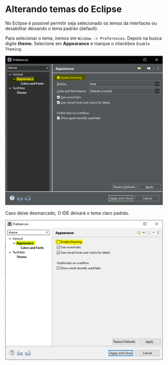 # Alterando temas do Eclipse
No Eclipse é possível permitir seja selecionado os temas da interfaces ou desabilitar deixando o tema padrão (default).

Para selecionar o tema, iremos em ``Window -> Preferences``. Depois na busca digite **theme**. Selecione em **Appearance** e marque o checkbox ``Enable Theming``. 

![alt text](https://github.com/alexsandro-matias/produtividade-eclipse/blob/main/fotos/tema01.PNG)


Caso deixe desmarcado, O IDE deixará o tema claro padrão.


![alt text](https://github.com/alexsandro-matias/produtividade-eclipse/blob/main/fotos/tema02.PNG)



